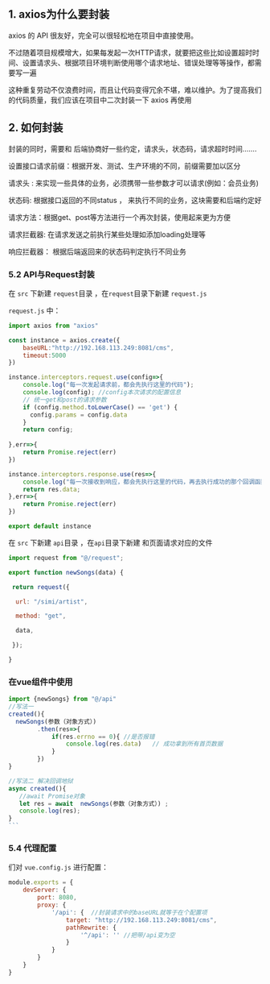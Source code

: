 ## 1. axios为什么要封装

axios 的 API 很友好，完全可以很轻松地在项目中直接使用。

不过随着项目规模增大，如果每发起一次HTTP请求，就要把这些比如设置超时时间、设置请求头、根据项目环境判断使用哪个请求地址、错误处理等等操作，都需要写一遍

这种重复劳动不仅浪费时间，而且让代码变得冗余不堪，难以维护。为了提高我们的代码质量，我们应该在项目中二次封装一下 axios 再使用

## 2. 如何封装

封装的同时，需要和 后端协商好一些约定，请求头，状态码，请求超时时间…….

设置接口请求前缀：根据开发、测试、生产环境的不同，前缀需要加以区分

请求头 : 来实现一些具体的业务，必须携带一些参数才可以请求(例如：会员业务)

状态码: 根据接口返回的不同status ， 来执行不同的业务，这块需要和后端约定好

请求方法：根据get、post等方法进行一个再次封装，使用起来更为方便

请求拦截器: 在请求发送之前执行某些处理如添加loading处理等

响应拦截器： 根据后端返回来的状态码判定执行不同业务

### 5.2 API与Request封装

在 `src` 下新建 `request`目录 ，在`request`目录下新建 `request.js` 

`request.js` 中：

```js
import axios from "axios"

const instance = axios.create({
    baseURL:"http://192.168.113.249:8081/cms", 
    timeout:5000
})

instance.interceptors.request.use(config=>{
    console.log("每一次发起请求前，都会先执行这里的代码");
    console.log(config); //config本次请求的配置信息
    // 统一get和post的请求参数
    if (config.method.toLowerCase() == 'get') {
      config.params = config.data
    }
    return config;
    
},err=>{
    return Promise.reject(err)
})

instance.interceptors.response.use(res=>{
    console.log("每一次接收到响应，都会先执行这里的代码，再去执行成功的那个回调函数then");
    return res.data;
},err=>{
    return Promise.reject(err)
})

export default instance
```

在 `src` 下新建 `api`目录 ，在`api`目录下新建 和页面请求对应的文件

```js
import request from "@/request";

export function newSongs(data) {

 return request({

  url: "/simi/artist",

  method: "get",

  data,

 });

}
```

### 在vue组件中使用

~~~js
import {newSongs} from "@/api"
//写法一
created(){
  newSongs(参数（对象方式）)
        .then(res=>{
            if(res.errno == 0){ //是否报错
                console.log(res.data)	// 成功拿到所有首页数据
            }
        })
}

//写法二 解决回调地狱
async created(){
   //await Promise对象
   let res = await  newSongs(参数（对象方式）) ;
   console.log(res);
}
```
~~~



### 5.4 代理配置

们对 `vue.config.js` 进行配置：

```js
module.exports = {
    devServer: {
        port: 8080,
        proxy: {
            '/api': {  //封装请求中的baseURL就等于在个配置项
                target: "http://192.168.113.249:8081/cms",
                pathRewrite: {
                    '^/api': '' //把带/api变为空
                }
            }
        }
    }
}
```
